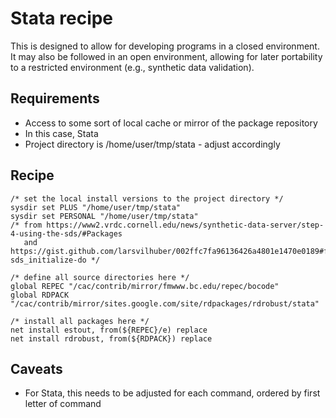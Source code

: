 Stata recipe
============
This is designed to allow for developing programs in a closed environment. It may also be followed in an open environment, 
allowing for later portability to a restricted environment (e.g., synthetic data validation).

Requirements
------------
- Access to some sort of local cache or mirror of the package repository
- In this case, Stata
- Project directory is /home/user/tmp/stata - adjust accordingly

Recipe
------
```
/* set the local install versions to the project directory */
sysdir set PLUS "/home/user/tmp/stata"
sysdir set PERSONAL "/home/user/tmp/stata"
/* from https://www2.vrdc.cornell.edu/news/synthetic-data-server/step-4-using-the-sds/#Packages 
   and https://gist.github.com/larsvilhuber/002ffc7fa96136426a4801e1470e0189#file-sds_initialize-do */

/* define all source directories here */
global REPEC "/cac/contrib/mirror/fmwww.bc.edu/repec/bocode"
global RDPACK "/cac/contrib/mirror/sites.google.com/site/rdpackages/rdrobust/stata"

/* install all packages here */
net install estout, from(${REPEC}/e) replace
net install rdrobust, from(${RDPACK}) replace

```

Caveats
-------
- For Stata, this needs to be adjusted for each command, ordered by first letter of command

